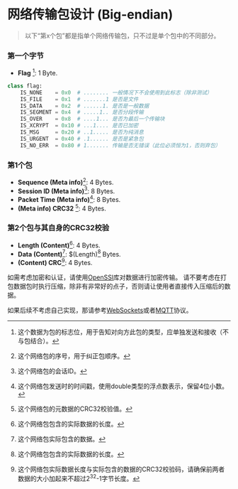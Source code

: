 # 网络传输包设计 (Big-endian)
> 以下“第x个包”都是指单个网络传输包，只不过是单个包中的不同部分。

### 第一个字节
- **Flag**       [^f]: 1 Byte.

```py
class flag:
    IS_NONE    = 0x0  # ........ 一般情况下不会使用到此标志（除非测试）
    IS_FILE    = 0x1  # .......1 是否是文件
    IS_DATA    = 0x2  # ......1. 是否是一般数据
    IS_SEGMENT = 0x4  # .....1.. 是否分段传输
    IS_OVER    = 0x8  # ....1... 是否为最后一个传输块
    IS_XCRYPT  = 0x10 # ...1.... 是否已加密
    IS_MSG     = 0x20 # ..1..... 是否为纯消息
    IS_URGENT  = 0x40 # .1...... 是否是紧急包
    IS_NO_ERR  = 0x80 # 1....... 传输是否无错误（此位必须恒为1，否则弃包）
```

### 第1个包
- **Sequence    (Meta info)**[^mi1]: 4 Bytes.
- **Session ID  (Meta info)**[^mi2]: 8 Bytes.
- **Packet Time (Meta info)**[^mi3]: 8 Bytes.
- **(Meta info) CRC32**      [^mic]: 4 Bytes.

### 第2个包与其自身的CRC32校验
- **Length (Content)**[^c1]: 4 Bytes.
- **Data   (Content)**[^c2]: $(Length)[^c1] Bytes.
- **(Content)    CRC**[^cc]: 4 Bytes.

如需考虑加密和认证，请使用[OpenSSl](https://www.openssl.org/)库对数据进行加密传输。
请不要考虑在打包数据包时执行压缩，除非有非常好的点子，否则请让使用者直接传入压缩后的数据。

如果后续不考虑自己实现，那请参考[WebSockets](https://en.wikipedia.org/wiki/WebSocket)或者[MQTT](https://en.wikipedia.org/wiki/MQTT)协议。

[^f]:   这个数据为包的标志位，用于告知对向方此包的类型，应单独发送和接收（不与包结合）。
[^mi1]: 这个网络包的序号，用于纠正包顺序。
[^mi2]: 这个网络包的会话ID。
[^mi3]: 这个网络包发送时的时间戳，使用double类型的浮点数表示，保留4位小数。
[^mic]: 这个网络包的元数据的CRC32校验值。
[^c1]: 这个网络包包含的实际数据的长度。
[^c2]: 这个网络包实际包含的数据。
[^cc]: 这个网络包实际数据长度与实际包含的数据的CRC32校验码，请确保前两者数据的大小加起来不超过2<sup>32</sup>-1字节长度。
